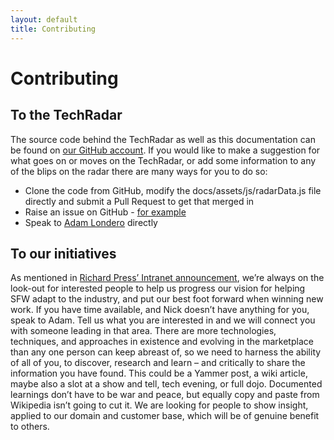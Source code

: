 ```yaml
---
layout: default
title: Contributing
---
```


Contributing
============

To the TechRadar
----------------

The source code behind the TechRadar as well as this documentation can be found on [our GitHub account](https://github.com/SFWLtd/techradar/). If you would like to make a suggestion for what goes on or moves on the TechRadar, or add some information to any of the blips on the radar there are many ways for you to do so:
* Clone the code from GitHub, modify the docs/assets/js/radarData.js file directly and submit a Pull Request to get that merged in
* Raise an issue on GitHub - [for example](https://github.com/SFWLtd/techradar/issues/3)
* Speak to [Adam Londero](sip:adaml@sfwltd.co.uk) directly

To our initiatives
------------------

As mentioned in [Richard Press’ Intranet announcement](https://intranet.sfwltd.co.uk/Lists/Announcements/DispForm.aspx?ID=459), we’re always on the look-out for interested people to help us progress our vision for helping SFW adapt to the industry, and put our best foot forward when winning new work.
If you have time available, and Nick doesn’t have anything for you, speak to Adam. Tell us what you are interested in and we will connect you with someone leading in that area.  There are more technologies, techniques, and approaches in existence and evolving in the marketplace than any one person can keep abreast of, so we need to harness the ability of all of you, to discover, research and learn – and critically to share the information you have found. This could be a Yammer post, a wiki article, maybe also a slot at a show and tell, tech evening, or full dojo.  Documented learnings don’t have to be war and peace, but equally copy and paste from Wikipedia isn’t going to cut it. We are looking for people to show insight, applied to our domain and customer base, which will be of genuine benefit to others.
